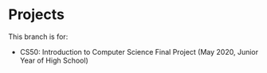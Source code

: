 # Projects
This branch is for:
- CS50: Introduction to Computer Science Final Project (May 2020, Junior Year of High School)

